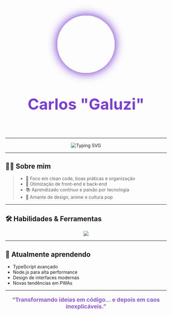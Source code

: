 <!-- PERFIL ÚNICO E IMPACTANTE -->

<p align="center">
  <img src="https://imgur.com/hmK2i5l.png" width="180" style="border-radius: 50%; box-shadow: 0 0 30px #5A0FC8;">
</p>

<h1 align="center" style="color:rgba(90,15,200,0.8); font-size:3rem;">
  <span> Carlos "Galuzi"</span>
</h1>
<p align="center" style="font-size:1.2rem; color:rgba(255,255,255,0.7);">
  <em>“Só sei que nada sei”</em>
</p>

---

<div align="center">
  <img src="https://readme-typing-svg.demolab.com?font=Fira+Code&weight=700&size=24&pause=1000&color=5A0FC8&center=true&vCenter=true&width=435&lines=Clean+Code+%F0%9F%92%BB;Fullstack+Developer+%F0%9F%92%BB;Always+Learning+%F0%9F%8E%93;Design+Lover+%F0%9F%96%8C%EF%B8%8F;Anime+Fan+%F0%9F%8E%A5" alt="Typing SVG" />
</div>

---

## 🧑‍💻 Sobre mim

> - 🎯 Foco em clean code, boas práticas e organização
> - 🚀 Otimização de front-end e back-end
> - 📚 Aprendizado contínuo e paixão por tecnologia
> - 🎨 Amante de design, anime e cultura pop

---

## 🛠️ Habilidades & Ferramentas

<div align="center">
  <img src="https://skillicons.dev/icons?i=html,css,sass,js,ts,php,cs,mysql,nodejs,react,nextjs,figma,git,photoshop,illustrator" />
</div>

---

## 🌱 Atualmente aprendendo

- TypeScript avançado
- Node.js para alta performance
- Design de interfaces modernas
- Novas tendências em PWAs

---

<p align="center" style="color:rgba(90,15,200,0.7); font-size:1.1rem;">
  <b>“Transformando ideias em código... e depois em caos inexplicáveis.”</b>
</p>
